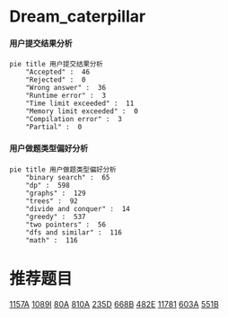 # Dream_caterpillar

<!-- tabs:start -->



#### **用户提交结果分析**

```mermaid
pie title 用户提交结果分析
    "Accepted" :  46
    "Rejected" :  0
    "Wrong answer" :  36
    "Runtime error" :  3
    "Time limit exceeded" :  11
    "Memory limit exceeded" :  0
    "Compilation error" :  3
    "Partial" :  0
```

#### **用户做题类型偏好分析**

```mermaid
pie title 用户做题类型偏好分析
    "binary search" :  65
    "dp" :  598
    "graphs" :  129
    "trees" :  92
    "divide and conquer" :  14
    "greedy" :  537
    "two pointers" :  56
    "dfs and similar" :  116
    "math" :  116
```



<!-- tabs:end -->
# 推荐题目
[1157A](https://codeforces.com/contest/1157/problem/A)
[1089I](https://codeforces.com/contest/1089/problem/I)
[80A](https://codeforces.com/contest/80/problem/A)
[810A](https://codeforces.com/contest/810/problem/A)
[235D](https://codeforces.com/contest/235/problem/D)
[668B](https://codeforces.com/contest/668/problem/B)
[482E](https://codeforces.com/contest/482/problem/E)
[11781](https://codeforces.com/contest/1178/problem/1)
[603A](https://codeforces.com/contest/603/problem/A)
[551B](https://codeforces.com/contest/551/problem/B)
